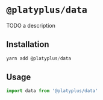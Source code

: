 # `@platyplus/data`

TODO a description

## Installation

```js
yarn add @platyplus/data
```

## Usage

```js
import data from '@platyplus/data'
```
